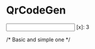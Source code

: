 # QrCodeGen

<script src="https://cdn.rawgit.com/davidshimjs/qrcodejs/gh-pages/qrcode.min.js"></script>


<input id="answer" name="answer" type="text" />
[x]: 3




/* Basic and simple one */
<div id="qrcode"></div>
<script type="text/javascript">
new QRCode(document.getElementById("qrcode"), "https://webisora.com");
</script>

<div id="qrcode-2"></div>
<script type="text/javascript">
var qrcode = new QRCode(document.getElementById("qrcode-2"), {
	text: "https://webisora.com",
	width: 128,
	height: 128,
	colorDark : "#5868bf",
	colorLight : "#ffffff",
	correctLevel : QRCode.CorrectLevel.H
});
</script>
